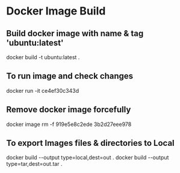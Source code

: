 # Docker Image Build

## Build docker image with name & tag 'ubuntu:latest'
docker build -t ubuntu:latest .

## To run image and check changes
docker run -it ce4ef30c343d

## Remove docker image forcefully
docker image rm -f 919e5e8c2ede 3b2d27eee978

## To export Images files & directories to Local
docker build --output type=local,dest=out .
docker build --output type=tar,dest=out.tar .